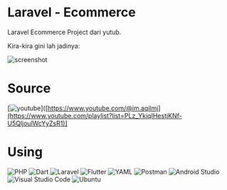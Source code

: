 
# Laravel - Ecommerce

Laravel Ecommerce Project dari yutub.

Kira-kira gini lah jadinya:

![screenshot](screenshot.png)

# Source
[![youtube](https://img.shields.io/badge/youtube-red?style=for-the-badge&logo=youtube&logoColor=white)]([https://www.youtube.com/@im.aqilmj](https://www.youtube.com/playlist?list=PLz_YkiqIHestjKNf-U5QljoulWcYyZsR1)]

# Using
![PHP](https://img.shields.io/badge/php-%23777BB4.svg?style=for-the-badge&logo=php&logoColor=white) ![Dart](https://img.shields.io/badge/dart-%230175C2.svg?style=for-the-badge&logo=dart&logoColor=white) ![Laravel](https://img.shields.io/badge/laravel-%23FF2D20.svg?style=for-the-badge&logo=laravel&logoColor=white) ![Flutter](https://img.shields.io/badge/Flutter-%2302569B.svg?style=for-the-badge&logo=Flutter&logoColor=white) ![YAML](https://img.shields.io/badge/yaml-%23ffffff.svg?style=for-the-badge&logo=yaml&logoColor=151515) ![Postman](https://img.shields.io/badge/Postman-FF6C37?style=for-the-badge&logo=postman&logoColor=white) ![Android Studio](https://img.shields.io/badge/android%20studio-346ac1?style=for-the-badge&logo=android%20studio&logoColor=white) ![Visual Studio Code](https://img.shields.io/badge/Visual%20Studio%20Code-0078d7.svg?style=for-the-badge&logo=visual-studio-code&logoColor=white) ![Ubuntu](https://img.shields.io/badge/Ubuntu-E95420?style=flat&logo=ubuntu&logoColor=white) 
